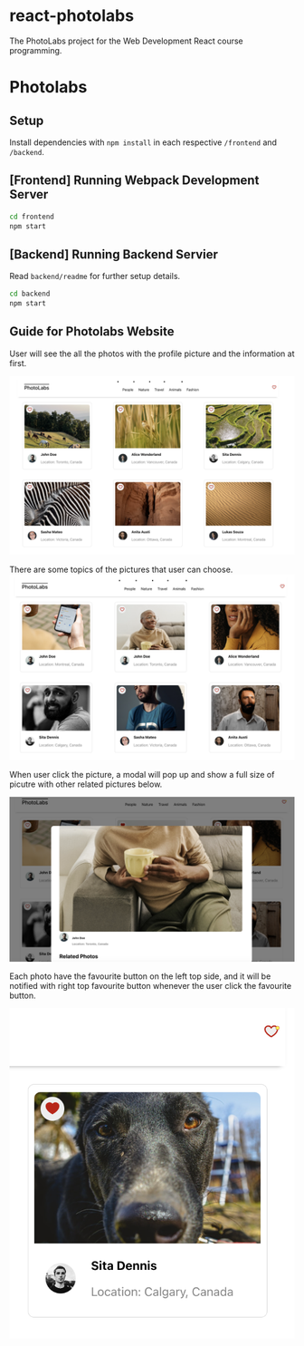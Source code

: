 # react-photolabs
The PhotoLabs project for the Web Development React course programming.

# Photolabs

## Setup

Install dependencies with `npm install` in each respective `/frontend` and `/backend`.

## [Frontend] Running Webpack Development Server

```sh
cd frontend
npm start
```

## [Backend] Running Backend Servier

Read `backend/readme` for further setup details.

```sh
cd backend
npm start
```

## Guide for Photolabs Website

User will see the all the photos with the profile picture and the information at first.

![nature Image](image_nature.png "nature Image")



There are some topics of the pictures that user can choose. 
![people Image](image_people.png "people Image")




When user click the picture, a modal will pop up and show a full size of picutre with other related pictures below.

![modal Image](image_modal.png "modal Image")




Each photo have the favourite button on the left top side, and it will be notified with right top favourite button whenever the user click the favourite button. 

![fav Image](image_fav.png "fav Image")




